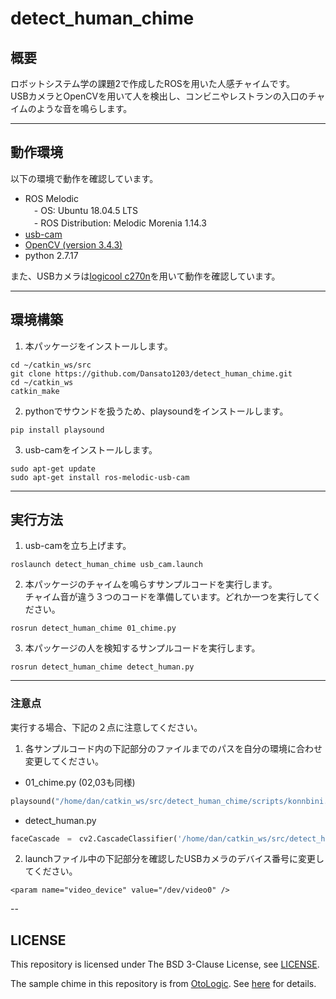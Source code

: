 # detect_human_chime
  
## 概要  
  
ロボットシステム学の課題2で作成したROSを用いた人感チャイムです。  
USBカメラとOpenCVを用いて人を検出し、コンビニやレストランの入口のチャイムのような音を鳴らします。
  
---  
  
## 動作環境
  
以下の環境で動作を確認しています。  
- ROS Melodic  
　- OS: Ubuntu 18.04.5 LTS  
　- ROS Distribution: Melodic Morenia 1.14.3  
- [usb-cam](http://wiki.ros.org/usb_cam)  
- [OpenCV (version 3.4.3)](https://opencv.org/)  
- python 2.7.17  
  
また、USBカメラは[logicool c270n](https://www.logicool.co.jp/ja-jp/product/hd-webcam-c270n)を用いて動作を確認しています。  
  
---
  
## 環境構築  
  
1. 本パッケージをインストールします。  
  
```
cd ~/catkin_ws/src  
git clone https://github.com/Dansato1203/detect_human_chime.git  
cd ~/catkin_ws
catkin_make
```  
  
2. pythonでサウンドを扱うため、playsoundをインストールします。  
```
pip install playsound
```
3. usb-camをインストールします。  
```
sudo apt-get update
sudo apt-get install ros-melodic-usb-cam
```
  
---
  
## 実行方法  
  
1. usb-camを立ち上げます。  
```
roslaunch detect_human_chime usb_cam.launch  
```
  
2. 本パッケージのチャイムを鳴らすサンプルコードを実行します。  
チャイム音が違う３つのコードを準備しています。どれか一つを実行してください。  
```
rosrun detect_human_chime 01_chime.py
```
  
3. 本パッケージの人を検知するサンプルコードを実行します。  
```
rosrun detect_human_chime detect_human.py
```
  
---
  
### 注意点
  
実行する場合、下記の２点に注意してください。  
1. 各サンプルコード内の下記部分のファイルまでのパスを自分の環境に合わせ変更してください。  
  
- 01_chime.py (02,03も同様)  
```py:01_chime.py
playsound("/home/dan/catkin_ws/src/detect_human_chime/scripts/konnbini.mp3")
```
  
- detect_human.py  
```py:detect_human.py
faceCascade　=　cv2.CascadeClassifier('/home/dan/catkin_ws/src/detect_human_chime/scripts/haarcascade_frontalface_alt2.xml')
```
  
2. launchファイル中の下記部分を確認したUSBカメラのデバイス番号に変更してください。    
```:usb_cam.launch
<param name="video_device" value="/dev/video0" />  
```
  
--
  
## LICENSE
This repository is licensed under The BSD 3-Clause License, see [LICENSE](https://github.com/Dansato1203/detect_human_chime/blob/master/LICENSE).  
  
The sample chime in this repository is from [OtoLogic](https://otologic.jp/).  See [here](https://otologic.jp/free/license.html) for details.
